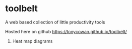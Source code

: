 # toolbelt
A web based collection of little productivity tools

Hosted here on github https://tonycowan.github.io/toolbelt/

1) Heat map diagrams
